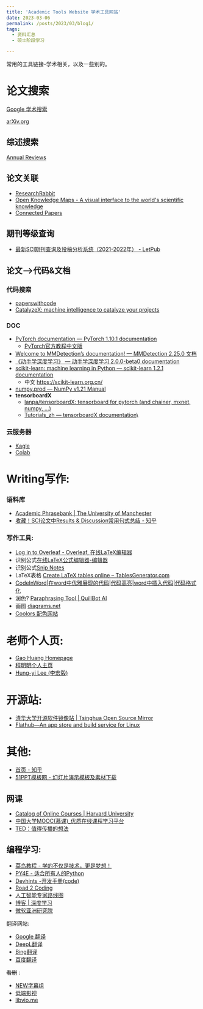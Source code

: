 ```yaml
---
title: 'Academic Tools Website 学术工具网站'
date: 2023-03-06
permalink: /posts/2023/03/blog1/
tags:
  - 资料汇总
  - 硕士阶段学习

---
```


常用的工具链接-学术相关，以及一些别的。



# 论文搜索

[Google 学术搜索](https://scholar.google.com.hk/schhp?hl=zh-CN&as_sdt=0,5)

[arXiv.org](https://arxiv.org/)

## 综述搜索

[Annual Reviews](https://www.annualreviews.org/)

## 论文关联

* [ResearchRabbit](https://www.researchrabbit.ai/)
* [Open Knowledge Maps - A visual interface to the world's scientific knowledge](https://openknowledgemaps.org/)
* [Connected Papers](https://www.connectedpapers.com/)

## 期刊等级查询

* [最新SCI期刊查询及投稿分析系统（2021-2022年） - LetPub](http://www.letpub.com.cn/index.php?page=journalapp&fieldtag=&firstletter=E)

## 论文-->代码&文档

### 代码搜索

* [paperswithcode](https://paperswithcode.com/)
* [CatalyzeX: machine intelligence to catalyze your projects](https://www.catalyzex.com/)

### DOC

* [PyTorch documentation — PyTorch 1.10.1 documentation](https://pytorch.org/docs/stable/index.html)
    * [PyTorch官方教程中文版](https://pytorch123.com/)
* [Welcome to MMDetection’s documentation! — MMDetection 2.25.0 文档](https://mmdetection.readthedocs.io/zh_CN/latest/)
* [《动手学深度学习》 — 动手学深度学习 2.0.0-beta0 documentation](https://zh-v2.d2l.ai/index.html)
* [scikit-learn: machine learning in Python — scikit-learn 1.2.1 documentation](https://scikit-learn.org/stable/index.html)
    * 中文 https://scikit-learn.org.cn/
* [numpy.prod — NumPy v1.21 Manual](https://numpy.org/doc/stable/reference/generated/numpy.prod.html)
* **tensorboardX**
    * [lanpa/tensorboardX: tensorboard for pytorch (and chainer, mxnet, numpy, ...)](https://github.com/lanpa/tensorboardX)
    * [Tutorials_zh — tensorboardX documentation](https://tensorboardx.readthedocs.io/en/latest/tutorial_zh.html)\

### 云服务器

* [Kagle](https://www.kaggle.com/)
* [Colab](https://colab.research.google.com/)

# Writing写作:

### 语料库

* [Academic Phrasebank | The University of Manchester](https://www.phrasebank.manchester.ac.uk/)
* [收藏！SCI论文中Results & Discussion常用句式总结 - 知乎](https://zhuanlan.zhihu.com/p/175861205)

### 写作工具:

* [Log in to Overleaf - Overleaf, 在线LaTeX编辑器](https://cn.overleaf.com/login?)
* 识别公式[在线LaTeX公式编辑器-编辑器](https://www.latexlive.com/)
* 识别公式[Snip Notes](https://snip.mathpix.com/)
* LaTeX表格 [Create LaTeX tables online – TablesGenerator.com](https://www.tablesgenerator.com/)
* [CodeInWord|在word中优雅展现的代码|代码高亮|word中插入代码|代码格式化](http://codeinword.com/)
* 润色? [Paraphrasing Tool | QuillBot AI](https://quillbot.com/)
* 画图 [diagrams.net](https://app.diagrams.net/)
* [Coolors 配色网站](https://coolors.co/)



# 老师个人页:

* [Gao Huang Homepage](http://www.gaohuang.net/)	
* [程明明个人主页](https://mmcheng.net/)
* [Hung-yi Lee (李宏毅)](https://speech.ee.ntu.edu.tw/~hylee/index.php)



# 开源站:

* [清华大学开源软件镜像站 | Tsinghua Open Source Mirror](https://mirrors.tuna.tsinghua.edu.cn/)
* [Flathub—An app store and build service for Linux](https://www.flathub.org/home)







# 其他:

* [首页 - 知乎](https://www.zhihu.com/)
* [51PPT模板网 - 幻灯片演示模板及素材下载](http://www.51pptmoban.com/)

## 网课

* [Catalog of Online Courses | Harvard University](https://online-learning.harvard.edu/catalog?keywords=&subject[]=3&free[1]=1&max_price=&start_date_range[min][date]=&start_date_range[max][date]=)
* [中国大学MOOC(慕课)_优质在线课程学习平台](https://www.icourse163.org/)
* [TED：值得传播的想法](https://www.ted.com/)

## 编程学习:

* [菜鸟教程 - 学的不仅是技术，更是梦想！](https://www.runoob.com/)
* [PY4E - 适合所有人的Python](https://www.py4e.com/)
* [Devhints -开发手册(code)](https://devhints.io/)
* [Road 2 Coding](https://www.r2coding.com/#/)
* [人工智能专家路线图](https://i.am.ai/roadmap/#note)
* [博客 | 深度学习](https://www.deeplearning.ai/blog/)
* [微软亚洲研究院](https://www.msra.cn/)

翻译网站:

* [Google 翻译](https://translate.google.com/)
* [DeepL翻译](https://www.deepl.com/translator)
* [Bing翻译](https://www.bing.com/translator?ref=TThis&text=&from=nb&to=zh-Hans)
* [百度翻译](https://fanyi.baidu.com/)

~~看剧~~ :

* [NEW字幕组](https://newzmz.com/index.html)
* [低端影视](https://ddys.art/)
* [libvio.me](https://libvio.me/)


